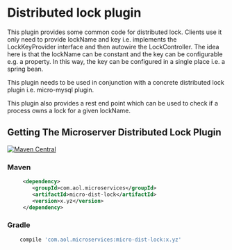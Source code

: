 # Distributed lock plugin

This plugin provides some common code for distributed lock. Clients use it only need to provide lockName and key i.e. implements the LockKeyProvider interface and then autowire the LockController.
The idea here is that the lockName can be constant and the key can be configurable e.g. a property. In this way, the key can be configured in a single place i.e. a spring bean.

This plugin needs to be used in conjunction with a concrete distributed lock plugin i.e. micro-mysql plugin.

This plugin also provides a rest end point which can be used to check if a process owns a lock for a given lockName.

## Getting The Microserver Distributed Lock Plugin

[![Maven Central](https://maven-badges.herokuapp.com/maven-central/com.aol.microservices/micro-dist-lock/badge.svg)](https://maven-badges.herokuapp.com/maven-central/com.aol.microservices/micro-dist-lock)

### Maven 
```xml
     <dependency>
        <groupId>com.aol.microservices</groupId>  
        <artifactId>micro-dist-lock</artifactId>
        <version>x.yz</version>
     </dependency>
```
### Gradle
```groovy
    compile 'com.aol.microservices:micro-dist-lock:x.yz'
```